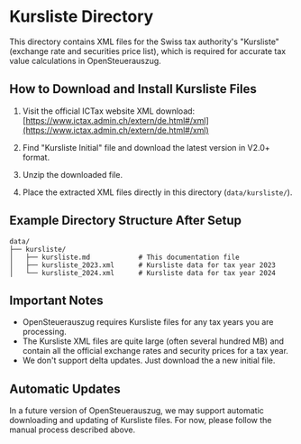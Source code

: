 # Kursliste Directory

This directory contains XML files for the Swiss tax authority's "Kursliste" (exchange rate and securities price list), which is required for accurate tax value calculations in OpenSteuerauszug.

## How to Download and Install Kursliste Files

1. Visit the official ICTax website XML download: [https://www.ictax.admin.ch/extern/de.html#/xml](https://www.ictax.admin.ch/extern/de.html#/xml)

2. Find "Kursliste Initial" file and download the latest version in V2.0+ format.

3. Unzip the downloaded file.

4. Place the extracted XML files directly in this directory (`data/kursliste/`).

## Example Directory Structure After Setup

```
data/
├── kursliste/
│   ├── kursliste.md            # This documentation file
│   ├── kursliste_2023.xml      # Kursliste data for tax year 2023
│   └── kursliste_2024.xml      # Kursliste data for tax year 2024
```

## Important Notes

- OpenSteuerauszug requires Kursliste files for any tax years you are processing.
- The Kursliste XML files are quite large (often several hundred MB) and contain all the official exchange rates and security prices for a tax year.
- We don't support delta updates. Just download the a new initial file.

## Automatic Updates

In a future version of OpenSteuerauszug, we may support automatic downloading and updating of Kursliste files. For now, please follow the manual process described above.